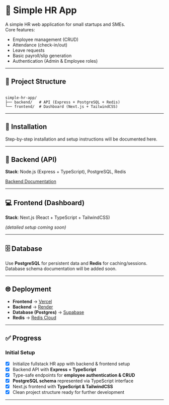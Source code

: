 # 🏢 Simple HR App

A simple HR web application for small startups and SMEs.  
Core features:
- Employee management (CRUD)
- Attendance (check-in/out)
- Leave requests
- Basic payroll/slip generation
- Authentication (Admin & Employee roles)

---

## 📂 Project Structure
```

simple-hr-app/
├── backend/   # API (Express + PostgreSQL + Redis)
└── frontend/  # Dashboard (Next.js + TailwindCSS)

````

---

## 🚀 Installation
Step-by-step installation and setup instructions will be documented here.  

---

## 🚀 Backend (API)
**Stack**: Node.js (Express + TypeScript), PostgreSQL, Redis  

[Backend Documentation](./backend/readme.md)

---

## 💻 Frontend (Dashboard)
**Stack**: Next.js (React + TypeScript + TailwindCSS)  

*(detailed setup coming soon)*  

---

## 🗄️ Database
Use **PostgreSQL** for persistent data and **Redis** for caching/sessions.  
Database schema documentation will be added soon.

---

## 🌐 Deployment
- **Frontend** → [Vercel](https://vercel.com)  
- **Backend** → [Render](https://render.com)
- **Database (Postgres)** → [Supabase](https://supabase.com)
- **Redis** → [Redis Cloud](https://redis.com/try-free/)  

---

## ✅ Progress

### Initial Setup
- [x] Initialize fullstack HR app with backend & frontend setup  
- [x] Backend API with **Express + TypeScript**  
- [x] Type-safe endpoints for **employee authentication & CRUD**  
- [x] **PostgreSQL schema** represented via TypeScript interface  
- [x] Next.js frontend with **TypeScript & TailwindCSS**  
- [x] Clean project structure ready for further development  
 
---

